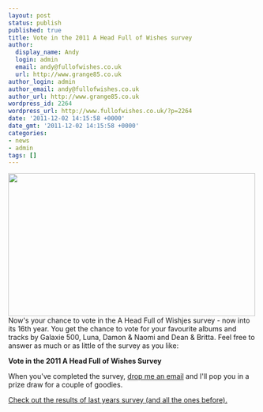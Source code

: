 ```yaml
---
layout: post
status: publish
published: true
title: Vote in the 2011 A Head Full of Wishes survey
author:
  display_name: Andy
  login: admin
  email: andy@fullofwishes.co.uk
  url: http://www.grange85.co.uk
author_login: admin
author_email: andy@fullofwishes.co.uk
author_url: http://www.grange85.co.uk
wordpress_id: 2264
wordpress_url: http://www.fullofwishes.co.uk/?p=2264
date: '2011-12-02 14:15:58 +0000'
date_gmt: '2011-12-02 14:15:58 +0000'
categories:
- news
- admin
tags: []
---
```

<p><img src="http://media.fullofwishes.co.uk/ahfow/uploads/2011/12/voting-machine.jpg" alt="" title="voting-machine" width="500" height="289" class="aligncenter size-full wp-image-2265" /><br />
Now's your chance to vote in the A Head Full of Wishjes survey - now into its 16th year. You get the chance to vote for your favourite albums and tracks by Galaxie 500, Luna, Damon & Naomi and Dean & Britta. Feel free to answer as much or as little of the survey as you like:</p>
<p><strong><span class="removed_link" title="http://db.fullofwishes.co.uk/limesurvey/index.php?sid=58458&amp;lang=en">Vote in the 2011 A Head Full of Wishes Survey</span></strong></p>
<p>When you've completed the survey, <a href="mailto:andy@grange85.co.uk">drop me an email</a> and I'll pop you in a prize draw for a couple of goodies.</p>
<p><a href="http://db.fullofwishes.co.uk/survey/2010/">Check out the results of last years survey (and all the ones before).</a></p>

